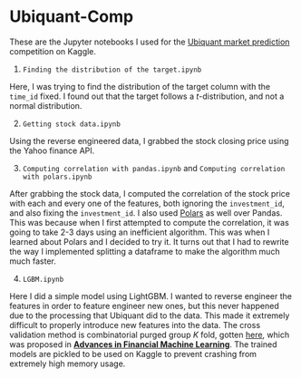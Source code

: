 # Ubiquant-Comp

These are the Jupyter notebooks I used for the [Ubiquant market prediction](https://www.kaggle.com/competitions/ubiquant-market-prediction/) competition on Kaggle.

1. `Finding the distribution of the target.ipynb`

Here, I was trying to find the distribution of the target column with the `time_id` fixed. I found out that the target follows a $t$-distribution, and not a normal distribution.

2. `Getting stock data.ipynb`

Using the reverse engineered data, I grabbed the stock closing price using the Yahoo finance API.

3. `Computing correlation with pandas.ipynb` and `Computing correlation with polars.ipynb`

After grabbing the stock data, I computed the correlation of the stock price with each and every one of the features, both ignoring the `investment_id`, and also fixing the `investment_id`. I also used [Polars](https://www.pola.rs/) as well over Pandas. This was because when I first attempted to compute the correlation, it was going to take 2-3 days using an inefficient algorithm. This was when I learned about Polars and I decided to try it. It turns out that I had to rewrite the way I implemented splitting a dataframe to make the algorithm much much faster. 

4. `LGBM.ipynb`

Here I did a simple model using LightGBM. I wanted to reverse engineer the features in order to feature engineer new ones, but this never happened due to the processing that Ubiquant did to the data. This made it extremely difficult to properly introduce new features into the data. The cross validation method is combinatorial purged group $K$ fold, gotten [here](https://www.kaggle.com/code/gogo827jz/combinatorial-purged-group-k-fold/notebook), which was proposed in [__Advances in Financial Machine Learning__](https://www.amazon.com/Advances-Financial-Machine-Learning-Marcos/dp/1119482089). The trained models are pickled to be used on Kaggle to prevent crashing from extremely high memory usage.

